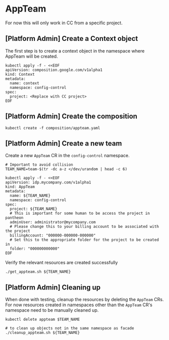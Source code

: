 # AppTeam

For now this will only work in CC from a specific project.

## [Platform Admin] Create a Context object

The first step is to create a context object in the namespace where AppTeam will
be created.

```
kubectl apply -f - <<EOF
apiVersion: composition.google.com/v1alpha1
kind: Context
metadata:
  name: context
  namespace: config-control
spec:
  project: <Replace with CC project>
EOF
```

## [Platform Admin] Create the composition

```
kubectl create -f composition/appteam.yaml
```

## [Platform Admin] Create a new team

Create a new `AppTeam` CR in the `config-control` namespace.

```
# Important to avoid collision
TEAM_NAME=team-$(tr -dc a-z </dev/urandom | head -c 6)

kubectl apply -f - <<EOF
apiVersion: idp.mycompany.com/v1alpha1
kind: AppTeam
metadata:
  name: ${TEAM_NAME}
  namespace: config-control
spec:
  project: ${TEAM_NAME}
  # This is important for some human to be access the project in pantheon
  adminUser: administrator@mycompany.com
  # Please change this to your billing account to be associated with the project
  billingAccount: "000000-000000-000000"
  # Set this to the appropriate folder for the project to be created in
  folder: "000000000000"
EOF
```

Verify the relevant resources are created successfully

```
./get_appteam.sh ${TEAM_NAME}
```

## [Platform Admin] Cleaning up

When done with testing, cleanup the resources by deleting the `AppTeam` CRs.
For now resources created in namespaces other than the `AppTeam` CR's namespace need to be manually cleaned up.

```
kubectl delete appteam $TEAM_NAME

# to clean up objects not in the same namespace as facade
./cleanup_appteam.sh ${TEAM_NAME}
```
